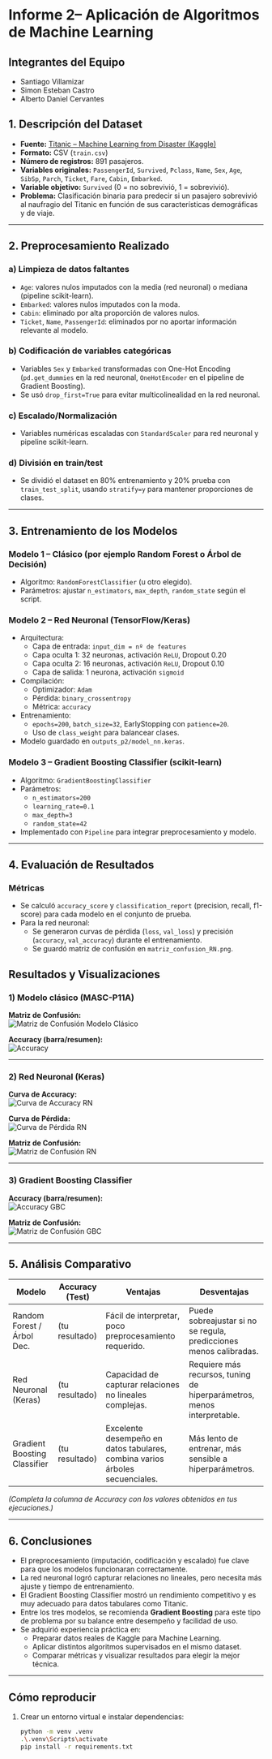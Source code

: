 # Informe 2– Aplicación de Algoritmos de Machine Learning
## Integrantes del Equipo
-  Santiago Villamizar
-  Simon Esteban Castro
-  Alberto Daniel Cervantes
## 1. Descripción del Dataset

- **Fuente:** [Titanic – Machine Learning from Disaster (Kaggle)](https://www.kaggle.com/c/titanic)
- **Formato:** CSV (`train.csv`)
- **Número de registros:** 891 pasajeros.
- **Variables originales:** `PassengerId`, `Survived`, `Pclass`, `Name`, `Sex`, `Age`, `SibSp`, `Parch`, `Ticket`, `Fare`, `Cabin`, `Embarked`.
- **Variable objetivo:** `Survived` (0 = no sobrevivió, 1 = sobrevivió).
- **Problema:** Clasificación binaria para predecir si un pasajero sobrevivió al naufragio del Titanic en función de sus características demográficas y de viaje.

---

## 2. Preprocesamiento Realizado

### a) Limpieza de datos faltantes
- `Age`: valores nulos imputados con la media (red neuronal) o mediana (pipeline scikit-learn).
- `Embarked`: valores nulos imputados con la moda.
- `Cabin`: eliminado por alta proporción de valores nulos.
- `Ticket`, `Name`, `PassengerId`: eliminados por no aportar información relevante al modelo.

### b) Codificación de variables categóricas
- Variables `Sex` y `Embarked` transformadas con One-Hot Encoding (`pd.get_dummies` en la red neuronal, `OneHotEncoder` en el pipeline de Gradient Boosting).
- Se usó `drop_first=True` para evitar multicolinealidad en la red neuronal.

### c) Escalado/Normalización
- Variables numéricas escaladas con `StandardScaler` para red neuronal y pipeline scikit-learn.

### d) División en train/test
- Se dividió el dataset en 80% entrenamiento y 20% prueba con `train_test_split`, usando `stratify=y` para mantener proporciones de clases.

---

## 3. Entrenamiento de los Modelos

### Modelo 1 – Clásico (por ejemplo Random Forest o Árbol de Decisión)
- Algoritmo: `RandomForestClassifier` (u otro elegido).
- Parámetros: ajustar `n_estimators`, `max_depth`, `random_state` según el script.

### Modelo 2 – Red Neuronal (TensorFlow/Keras)
- Arquitectura:
  - Capa de entrada: `input_dim = nº de features`
  - Capa oculta 1: 32 neuronas, activación `ReLU`, Dropout 0.20
  - Capa oculta 2: 16 neuronas, activación `ReLU`, Dropout 0.10
  - Capa de salida: 1 neurona, activación `sigmoid`
- Compilación:
  - Optimizador: `Adam`
  - Pérdida: `binary_crossentropy`
  - Métrica: `accuracy`
- Entrenamiento:
  - `epochs=200`, `batch_size=32`, EarlyStopping con `patience=20`.
  - Uso de `class_weight` para balancear clases.
- Modelo guardado en `outputs_p2/model_nn.keras`.

### Modelo 3 – Gradient Boosting Classifier (scikit-learn)
- Algoritmo: `GradientBoostingClassifier`
- Parámetros:
  - `n_estimators=200`
  - `learning_rate=0.1`
  - `max_depth=3`
  - `random_state=42`
- Implementado con `Pipeline` para integrar preprocesamiento y modelo.

---

## 4. Evaluación de Resultados

### Métricas
- Se calculó `accuracy_score` y `classification_report` (precision, recall, f1-score) para cada modelo en el conjunto de prueba.
- Para la red neuronal:
  - Se generaron curvas de pérdida (`loss`, `val_loss`) y precisión (`accuracy`, `val_accuracy`) durante el entrenamiento.
  - Se guardó matriz de confusión en `matriz_confusion_RN.png`.

## Resultados y Visualizaciones

### 1) Modelo clásico (MASC-P11A)
**Matriz de Confusión:**  
![Matriz de Confusión Modelo Clásico](MASC-P1IA/matriz_confusion.png)

**Accuracy (barra/resumen):**  
![Accuracy](MASC-P1IA/image.png)

---

### 2) Red Neuronal (Keras)
**Curva de Accuracy:**  
![Curva de Accuracy RN](redNeuronal/outputs_p2/curva_accuracy.png)

**Curva de Pérdida:**  
![Curva de Pérdida RN](redNeuronal/outputs_p2/curva_perdida.png)

**Matriz de Confusión:**  
![Matriz de Confusión RN](redNeuronal/outputs_p2/matriz_confusion_RN.png)

---

### 3) Gradient Boosting Classifier
**Accuracy (barra/resumen):**  
![Accuracy GBC](GBC/outputs_gbc/Accuracy.png)

**Matriz de Confusión:**  
![Matriz de Confusión GBC](GBC/outputs_gbc/matriz_confusion_gbc.png)


---

## 5. Análisis Comparativo

| Modelo                      | Accuracy (Test) | Ventajas                                                      | Desventajas                                         |
|-----------------------------|-----------------|--------------------------------------------------------------|----------------------------------------------------|
| Random Forest / Árbol Dec.  | (tu resultado)  | Fácil de interpretar, poco preprocesamiento requerido.       | Puede sobreajustar si no se regula, predicciones menos calibradas. |
| Red Neuronal (Keras)         | (tu resultado)  | Capacidad de capturar relaciones no lineales complejas.      | Requiere más recursos, tuning de hiperparámetros, menos interpretable. |
| Gradient Boosting Classifier | (tu resultado)  | Excelente desempeño en datos tabulares, combina varios árboles secuenciales. | Más lento de entrenar, más sensible a hiperparámetros. |

*(Completa la columna de Accuracy con los valores obtenidos en tus ejecuciones.)*

---

## 6. Conclusiones

- El preprocesamiento (imputación, codificación y escalado) fue clave para que los modelos funcionaran correctamente.
- La red neuronal logró capturar relaciones no lineales, pero necesita más ajuste y tiempo de entrenamiento.
- El Gradient Boosting Classifier mostró un rendimiento competitivo y es muy adecuado para datos tabulares como Titanic.
- Entre los tres modelos, se recomienda **Gradient Boosting** para este tipo de problema por su balance entre desempeño y facilidad de uso.
- Se adquirió experiencia práctica en:
  - Preparar datos reales de Kaggle para Machine Learning.
  - Aplicar distintos algoritmos supervisados en el mismo dataset.
  - Comparar métricas y visualizar resultados para elegir la mejor técnica.

---

## Cómo reproducir

1. Crear un entorno virtual e instalar dependencias:
   ```bash
   python -m venv .venv
   .\.venv\Scripts\activate
   pip install -r requirements.txt





